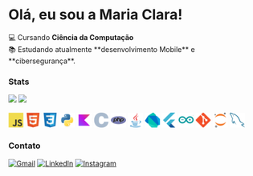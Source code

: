 # Olá, eu sou a Maria Clara!

<p>
  💻 Cursando <strong>Ciência da Computação</strong><br>
  📚 Estudando atualmente **desenvolvimento Mobile** e **cibersegurança**.<br>
</p>


### Stats

<div >
  <img height="180em" src="https://github-readme-stats.vercel.app/api?username=MaraLeao&theme=omni&show_icons=true"/>
  <img height="180em" src="https://github-readme-stats.vercel.app/api/top-langs/?username=MaraLeao&theme=omni&layout=donut"/>
</div>

<br>
<div >
  <img height="30" src="https://raw.githubusercontent.com/devicons/devicon/master/icons/javascript/javascript-original.svg" alt="JavaScript"/>
  <img height="30" src="https://raw.githubusercontent.com/devicons/devicon/master/icons/html5/html5-original.svg" alt="HTML5"/>
  <img height="30" src="https://raw.githubusercontent.com/devicons/devicon/master/icons/css3/css3-original.svg" alt="CSS3"/>
  <img height="30" src="https://raw.githubusercontent.com/devicons/devicon/master/icons/python/python-original.svg" alt="Python"/>
  <img height="30" src="https://raw.githubusercontent.com/devicons/devicon/master/icons/kotlin/kotlin-original.svg" alt="Kotlin"/>
  <img height="30" src="https://raw.githubusercontent.com/devicons/devicon/master/icons/c/c-original.svg" alt="C"/>
  <img height="30" src="https://raw.githubusercontent.com/devicons/devicon/master/icons/php/php-original.svg" alt="PHP"/>
  <img height="30" src="https://raw.githubusercontent.com/devicons/devicon/master/icons/java/java-original.svg" alt="Java"/>
  <img height="30" src="https://raw.githubusercontent.com/devicons/devicon/master/icons/dart/dart-original.svg" alt="Dart"/>
  <img height="30" src="https://raw.githubusercontent.com/devicons/devicon/master/icons/flutter/flutter-original.svg" alt="Flutter"/>
  <img height="30" src="https://raw.githubusercontent.com/devicons/devicon/master/icons/arduino/arduino-original.svg" alt="Arduino"/>
  <img height="30" src="https://raw.githubusercontent.com/devicons/devicon/master/icons/git/git-original.svg" alt="Git"/>
  <img height="30" src="https://raw.githubusercontent.com/devicons/devicon/master/icons/jupyter/jupyter-original.svg" alt="Jupyter"/>
  <img height="30" src="https://raw.githubusercontent.com/devicons/devicon/master/icons/mysql/mysql-original.svg" alt="MySQL"/>
</div>


### Contato

<div >
  <a href="mailto:mariaclagouv@gmail.com"><img src="https://img.shields.io/badge/-Gmail-%23333?style=for-the-badge&logo=gmail&logoColor=white" alt="Gmail"/></a>
  <a href="https://www.linkedin.com/in/maria-clara-gouveia-1218a7124/" target="_blank"><img src="https://img.shields.io/badge/-LinkedIn-%230077B5?style=for-the-badge&logo=linkedin&logoColor=white" alt="LinkedIn"/></a> 
  <a href="https://instagram.com/mara__leao/" target="_blank"><img src="https://img.shields.io/badge/-Instagram-%23E4305F?style=for-the-badge&logo=instagram&logoColor=white" alt="Instagram"/></a>
</div>
